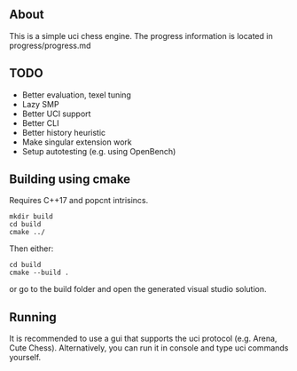 ## About
This is a simple uci chess engine. 
The progress information is located in progress/progress.md

## TODO
- Better evaluation, texel tuning
- Lazy SMP
- Better UCI support
- Better CLI
- Better history heuristic
- Make singular extension work
- Setup autotesting (e.g. using OpenBench)

## Building using cmake
Requires C++17 and popcnt intrisincs.
```
mkdir build
cd build
cmake ../
```
Then either:
```
cd build
cmake --build .
```
or go to the build folder and open the generated visual studio solution.

## Running
It is recommended to use a gui that supports the uci protocol (e.g. Arena, Cute Chess).
Alternatively, you can run it in console and type uci commands yourself.
